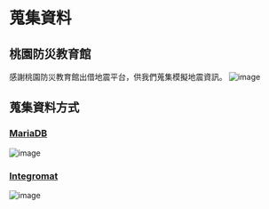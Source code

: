 # 蒐集資料
## 桃園防災教育館
感謝桃園防災教育館出借地震平台，供我們蒐集模擬地震資訊。
![image](https://user-images.githubusercontent.com/48956859/171374543-84d787f3-d235-4bd5-b7c4-d84fc336db38.png)
## 蒐集資料方式
### [MariaDB](https://www.mariadbtutorial.com/)
![image](https://user-images.githubusercontent.com/48956859/171374797-a6fd96b3-5f25-43b6-82c7-8fa70ae13400.png)
### [Integromat](https://www.youtube.com/watch?v=JjytGtMsePw)
![image](https://user-images.githubusercontent.com/48956859/171374872-6fce504e-4c5f-4b22-9720-b98f4827c34b.png)

